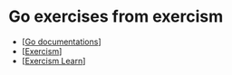 # Go exercises from exercism

- [[Go documentations](https://go.dev/doc/)]
- [[Exercism](https://exercism.org/)]
- [[Exercism Learn](https://exercism.org/tracks/go/concepts)]